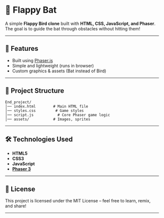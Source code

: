 # 🦇 Flappy Bat

A simple **Flappy Bird clone** built with **HTML, CSS, JavaScript, and Phaser**.
The goal is to guide the bat through obstacles without hitting them!

---

## 🚀 Features

* Built using [Phaser.js](https://phaser.io/)
* Simple and lightweight (runs in browser)
* Custom graphics & assets (Bat instead of Bird)

---

## 📂 Project Structure

```
End_project/
│── index.html        # Main HTML file
│── styles.css         # Game styles
│── script.js           # Core Phaser game logic
│── assets/           # Images, sprites
```

---

## 🛠️ Technologies Used

* **HTML5**
* **CSS3**
* **JavaScript**
* **[Phaser 3](https://phaser.io/phaser3)**

---

## 📜 License

This project is licensed under the MIT License – feel free to learn, remix, and share!

---
